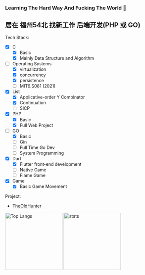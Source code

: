 ### Learning The Hard Way And Fucking The World 👋

## 居在 福州54北 找新工作 后端开发(PHP 或 GO)

Tech Stack:
- [x] C
  - [x] Basic
  - [x] Mainly Data Structure and Algorithm
- [ ] Operating Systems
  - [x] virtualization
  - [x] concurrency
  - [x] persistence
  - [ ] MIT6.S081 (2021)
- [x] List
  - [x] Applicative-order Y Combinator
  - [x] Continuation
  - [ ] SICP
- [x] PHP
  - [x] Basic
  - [x] Full Web Project
- [ ] GO
  - [x] Basic
  - [ ] Gin
  - [ ] Full Time Go Dev
  - [ ] System Programming
- [x] Dart
  - [x] Flutter front-end development
  - [ ] Native Game
  - [ ] Flame Game
- [x] Game
  - [x] Basic Game Movement
     
Project:
  - [TheOldHunter](https://github.com/paranoidxc/TheOldHunter)


<img src="https://github-readme-stats.vercel.app/api/top-langs/?username=paranoidxc&layout=compact&langs_count=8&role=OWNER,COLLABORATOR" alt="Top Langs" height="185px"/> <img src="https://github-readme-stats.vercel.app/api?username=paranoidxc&count_private=true&show_icons=true&include_all_commits=true&role=OWNER,ORGANIZATION_MEMBER,COLLABORATOR" alt="stats" height="185px">

<!--
**paranoidxc/paranoidxc** is a ✨ _special_ ✨ repository because its `README.md` (this file) appears on your GitHub profile.

Here are some ideas to get you started:

- 🔭 I’m currently working on ...
- 🌱 I’m currently learning ...
- 👯 I’m looking to collaborate on ...
- 🤔 I’m looking for help with ...
- 💬 Ask me about ...
- 📫 How to reach me: ...
- 😄 Pronouns: ...
- ⚡ Fun fact: ...
-->
